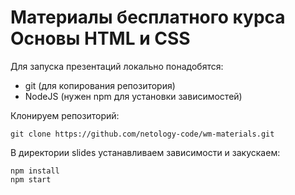 # Материалы бесплатного курса Основы HTML и CSS

Для запуска презентаций локально понадобятся:
* git (для копирования репозитория)
* NodeJS (нужен npm для установки зависимостей)

Клонируем репозиторий:
```
git clone https://github.com/netology-code/wm-materials.git
```

В директории slides устанавливаем зависимости и закускаем:
```
npm install
npm start
```

